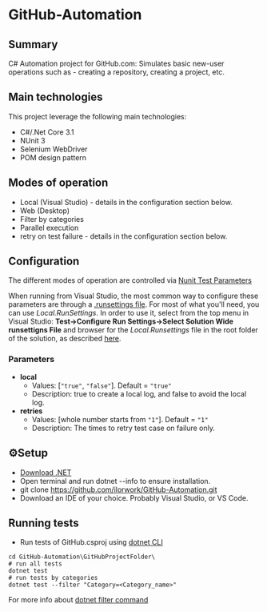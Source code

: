 # GitHub-Automation

 ## Summary
C# Automation project for GitHub.com: 
Simulates basic new-user operations such as - creating a repository, creating a project, etc.

## Main technologies
This project leverage the following main technologies:
* C#/.Net Core 3.1
* NUnit 3
* Selenium WebDriver
* POM design pattern

## Modes of operation
* Local (Visual Studio) - details in the configuration section below.
* Web (Desktop)
* Filter by categories
* Parallel execution
* retry on test failure - details in the configuration section below.

## Configuration
The different modes of operation are controlled via [Nunit Test Parameters](https://docs.nunit.org/articles/nunit/writing-tests/TestContext.html#testparameters)

When running from Visual Studio, the most common way to configure these parameters are through a [.runsettings file](https://docs.microsoft.com/en-us/visualstudio/test/configure-unit-tests-by-using-a-dot-runsettings-file?view=vs-2019). For most of what you'll need, you can use *Local.RunSettings*. In order to use it, select from the top menu in Visual Studio: **Test->Configure Run Settings->Select Solution Wide runsettigns File** and browser for the *Local.Runsettings* file in the root folder of the solution, as described [here](https://docs.microsoft.com/en-us/visualstudio/test/configure-unit-tests-by-using-a-dot-runsettings-file?view=vs-2019#manually-select-the-run-settings-file).

### Parameters

* **local**
  * Values: [`"true"`, `"false"`]. Default = `"true"`
  * Description: true to create a local log, and false to avoid the local log.
* **retries**
  * Values: [whole number starts from `"1"`]. Default = `"1"`
  * Description: The times to retry test case on failure only.

## ⚙️Setup
* [Download .NET](https://dotnet.microsoft.com/en-us/download)
* Open terminal and run dotnet --info to ensure installation.
* git clone https://github.com/ilorwork/GitHub-Automation.git
* Download an IDE of your choice. Probably Visual Studio, or VS Code.

## Running tests
* Run tests of GitHub.csproj using [dotnet CLI](https://docs.microsoft.com/en-us/dotnet/core/tools/)
```
cd GitHub-Automation\GitHubProjectFolder\
# run all tests
dotnet test
# run tests by categories
dotnet test --filter "Category=<Category_name>"
```
For more info about [dotnet filter command](https://docs.microsoft.com/en-us/dotnet/core/tools/dotnet-test#filter-option-details)
